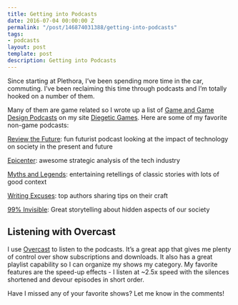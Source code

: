 ```yaml
---
title: Getting into Podcasts
date: 2016-07-04 00:00:00 Z
permalink: "/post/146874031388/getting-into-podcasts"
tags:
- podcasts
layout: post
template: post
description: Getting into Podcasts
---
```


<p>Since starting at Plethora, I’ve been spending more time in the car, commuting. I’ve been reclaiming this time through podcasts and I’m totally hooked on a number of them.</p><p>Many of them are game related so I wrote up a list of&nbsp;<a href="http://diegeticgames.com/learn/podcasts">Game and Game Design Podcasts</a>&nbsp;on my site <a href="diegeticgames.com">Diegetic Games</a>. Here are some of my favorite non-game podcasts:</p><p><a href="reviewthefuture.com">Review the Future</a>: fun futurist podcast looking at the impact of technology on society in the present and future</p><p><a href="http://exponent.fm/">Epicenter</a>: awesome strategic analysis of the tech industry</p><p><a href="https://www.mythpodcast.com/">Myths and Legends</a>: entertaining retellings of classic stories with lots of good context</p><p><a href="http://www.writingexcuses.com/">Writing Excuses</a>: top authors sharing tips on their craft</p><p><a href="http://99percentinvisible.org/">99% Invisible</a>: Great storytelling about hidden aspects of our society</p><h2>Listening with Overcast</h2><p>I use <a href="overcast.fm">Overcast</a>&nbsp;to listen to the podcasts. It’s a great app that gives me plenty of control over show subscriptions and downloads. It also has a great playlist capability so I can organize my shows my category. My favorite features are the speed-up effects - I listen at ~2.5x speed with the silences shortened and devour episodes in short order.</p><p>Have I missed any of your favorite shows? Let me know in the comments!</p>